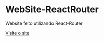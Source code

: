 # WebSite-ReactRouter
 Website feito utilizando React-Router

<a href='https://website-vikings-router-priv.vercel.app/'>Visite o site</a>
